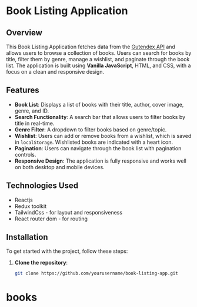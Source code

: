 # Book Listing Application

## Overview

This Book Listing Application fetches data from the [Gutendex API](https://gutendex.com/books) and allows users to browse a collection of books. Users can search for books by title, filter them by genre, manage a wishlist, and paginate through the book list. The application is built using **Vanilla JavaScript**, HTML, and CSS, with a focus on a clean and responsive design.

## Features

- **Book List**: Displays a list of books with their title, author, cover image, genre, and ID.
- **Search Functionality**: A search bar that allows users to filter books by title in real-time.
- **Genre Filter**: A dropdown to filter books based on genre/topic.
- **Wishlist**: Users can add or remove books from a wishlist, which is saved in `localStorage`. Wishlisted books are indicated with a heart icon.
- **Pagination**: Users can navigate through the book list with pagination controls.
- **Responsive Design**: The application is fully responsive and works well on both desktop and mobile devices.

## Technologies Used

- Reactjs
- Redux toolkit
- TailwindCss - for layout and responsiveness
- React router dom - for routing

## Installation

To get started with the project, follow these steps:

1. **Clone the repository**:
   ```bash
   git clone https://github.com/yourusername/book-listing-app.git
# books
